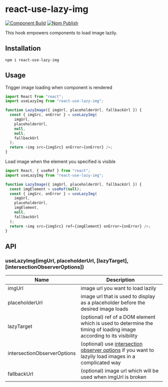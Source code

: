 # react-use-lazy-img
[![Component Build](https://github.com/jimmy319/react-use-lazy-img/actions/workflows/component.yaml/badge.svg)](https://github.com/jimmy319/react-use-lazy-img/actions/workflow/component.yaml)
[![Npm Publish](https://github.com/jimmy319/react-use-lazy-img/actions/workflows/publish.yaml/badge.svg)](https://github.com/jimmy319/react-use-lazy-img/actions/workflow/publish.yaml)

This hook empowers components to load image lazily.

## Installation

```
npm i react-use-lazy-img
```

## Usage

Trigger image loading when component is rendered

```javascript
import React from "react";
import useLazyImg from "react-use-lazy-img";

function LazyImage({ imgUrl, placeholderUrl, fallbackUrl }) {
  const { imgSrc, onError } = useLazyImg(
    imgUrl,
    placeholderUrl,
    null,
    null,
    fallbackUrl
  );
  return <img src={imgSrc} onError={onError} />;
}
```

Load image when the element you specified is visible

```javascript
import React, { useRef } from "react";
import useLazyImg from "react-use-lazy-img";

function LazyImage({ imgUrl, placeholderUrl, fallbackUrl }) {
  const imgElement = useRef(null);
  const { imgSrc, onError } = useLazyImg(
    imgUrl,
    placeholderUrl,
    imgElement,
    null,
    fallbackUrl
  );
  return <img src={imgSrc} ref={imgElement} onError={onError} />;
}
```

## API

### useLazyImg(imgUrl, placeholderUrl, [lazyTarget], [intersectionObserverOptions])

| Name                        | Description                                                                                                                                                                                                                     |
| --------------------------- | ------------------------------------------------------------------------------------------------------------------------------------------------------------------------------------------------------------------------------- |
| imgUrl                      | image url you want to load lazily                                                                                                                                                                                               |
| placeholderUrl              | image url that is used to display as a placeholder before the desired image loads                                                                                                                                             |
| lazyTarget                  | (optional) ref of a DOM element which is used to determine the timing of loading image according to its visibility                                                                                                         |
| intersectionObserverOptions | (optional) use [intersection observer options](https://developer.mozilla.org/en-US/docs/Web/API/Intersection_Observer_API#Creating_an_intersection_observer) if you want to lazyily load images in a complicated way |
| fallbackUrl                 | (optional) image url which will be used when imgUrl is broken                                                                                                                                                                   |
